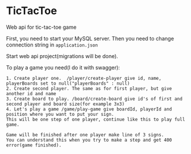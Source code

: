 # TicTacToe
 Web api for tic-tac-toe game
 
 First, you need  to start your MySQL server. Then you need to change connection string in ``` application.json ```

Start web api project(migrations will be done).

To play a game you need(I do it with swagger):

	1. Create player one.  /player/create-player give id, name, playerBoards set to null("playerBoards" : null)
	2. Create second player. The same as for first player, but give another id and name
	3. Create board to play. /board/create-board give id's of first and second player and board size(for example 3x3)
	4. Let's play a game /game/play-game give boardId, playerId and position where you want to put your sign.
	This will be one step of one player, continue like this to play full game.
		
	Game will be finished after one player make line of 3 signs. 
	You can understand this when you try to make a step and get 400 error(game finished).